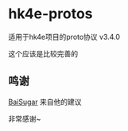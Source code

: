 # hk4e-protos

适用于hk4e项目的proto协议 v3.4.0

这个应该是比较完善的

## 鸣谢
[BaiSugar](https://github.com/BaiSugar/hk4e-proto) 来自他的建议

非常感谢~

